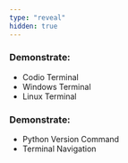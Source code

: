 ```yaml
---
type: "reveal"
hidden: true
---
```

<section>
    <h3>Demonstrate:</h3>
    <ul>
        <li>Codio Terminal</li>
        <li>Windows Terminal</li>
        <li>Linux Terminal</li>
    </ul>
</section>
<section>
    <h3>Demonstrate:</h3>
    <ul>
        <li>Python Version Command</li>
        <li>Terminal Navigation</li>
    </ul>
</section>